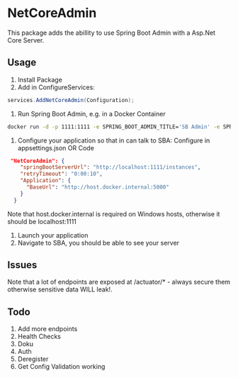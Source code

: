 # NetCoreAdmin

This package adds the abillity to use Spring Boot Admin with a Asp.Net Core Server.

## Usage

1. Install Package
1. Add in ConfigureServices:
```C#
services.AddNetCoreAdmin(Configuration);
```
1. Run Spring Boot Admin, e.g. in a Docker Container
```bash
docker run -d -p 1111:1111 -e SPRING_BOOT_ADMIN_TITLE='SB Admin' -e SPRING_BOOT_ADMIN_SECURITY_ENABLED=false --name spring-boot-admin slydeveloper/spring-boot-admin:latest
```

1. Configure your application so that in can talk to SBA:
Configure in appsettings.json OR Code
```json
 "NetCoreAdmin": {
    "springBootServerUrl": "http://localhost:1111/instances",
    "retryTimeout": "0:00:10",
    "Application": {
      "BaseUrl": "http://host.docker.internal:5000"
    }
  }
```

Note that host.docker.internal is required on Windows hosts, otherwise it should be localhost:1111

1. Launch your application
1. Navigate to SBA, you should be able to see your server

## Issues
Note that a lot of endpoints are exposed at /actuator/* - always secure them otherwise sensitive data WILL leak!.

## Todo
1. Add more endpoints
1. Health Checks
1. Doku
1. Auth
1. Deregister
1. Get Config Validation working